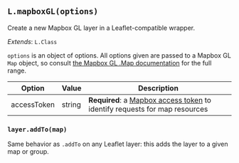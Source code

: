 ## `L.mapboxGL(options)`

Create a new Mapbox GL layer in a Leaflet-compatible wrapper.

<span class='leaflet icon'>_Extends_: `L.Class`</span>

`options` is an object of options. All options given are passed to a Mapbox GL `Map` object,
so consult [the Mapbox GL .Map documentation](https://www.mapbox.com/mapbox-gl-js/api/#new-mapboxgl-map-options-)
for the full range.

| Option | Value | Description |
| ---- | ---- | ---- |
| accessToken | string | **Required**: a [Mapbox access token](https://www.mapbox.com/help/define-access-token/) to identify requests for map resources |

### `layer.addTo(map)`

Same behavior as `.addTo` on any Leaflet layer: this adds the layer to a given
map or group.
